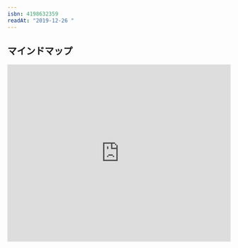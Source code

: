 ```yaml
---
isbn: 4198632359
readAt: "2019-12-26 "
---
```


## マインドマップ

<iframe width="100%" height="400" frameborder="0" src="https://www.mindmeister.com/maps/public_map_shell/1382343479/_?height=400&z=auto&t=Glsa4BNwXx&no_share=1&no_logo=1" scrolling="no" style="overflow: hidden; margin-bottom: 5px;">Your browser is not able to display frames. Please visit <a href="https://www.mindmeister.com/1382343479/_?t=Glsa4BNwXx" target="_blank">幸福優位性の７つの法則</a> on MindMeister.</iframe>
